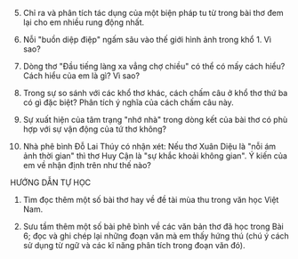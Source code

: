 5. Chỉ ra và phân tích tác dụng của một biện pháp tu từ trong bài thơ đem lại cho em nhiều rung động nhất.

6. Nỗi "buồn diệp điệp" ngấm sâu vào thế giới hình ảnh trong khổ 1. Vì sao?

7. Dòng thơ "Đầu tiếng làng xa vẳng chợ chiều" có thể có mấy cách hiểu? Cách hiểu của em là gì? Vì sao?

8. Trong sự so sánh với các khổ thơ khác, cách chấm câu ở khổ thơ thứ ba có gì đặc biệt? Phân tích ý nghĩa của cách chấm câu này.

9. Sự xuất hiện của tâm trạng "nhớ nhà" trong dòng kết của bài thơ có phù hợp với sự vận động của tứ thơ không?

10. Nhà phê bình Đỗ Lai Thúy có nhận xét: Nếu thơ Xuân Diệu là "nỗi ám ảnh thời gian" thì thơ Huy Cận là "sự khắc khoải không gian". Ý kiến của em về nhận định trên như thế nào?

HƯỚNG DẪN TỰ HỌC

1. Tìm đọc thêm một số bài thơ hay về đề tài mùa thu trong văn học Việt Nam.

2. Sưu tầm thêm một số bài phê bình về các văn bản thơ đã học trong Bài 6; đọc và ghi chép lại những đoạn văn mà em thấy hứng thú (chú ý cách sử dụng từ ngữ và các kĩ năng phân tích trong đoạn văn đó).
